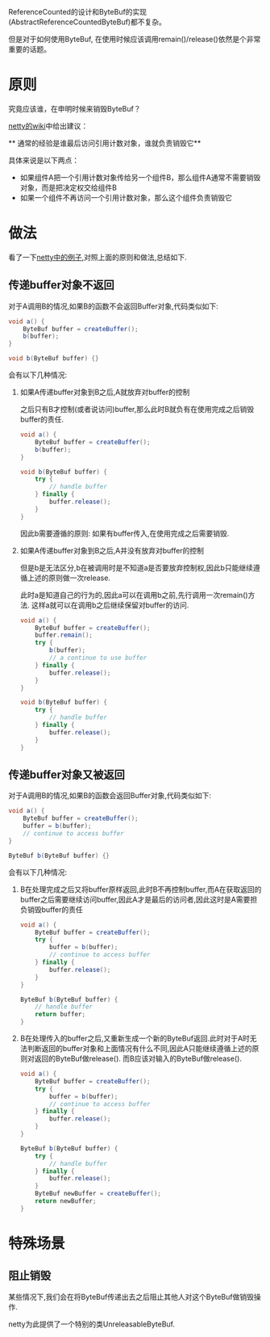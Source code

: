 ReferenceCounted的设计和ByteBuf的实现(AbstractReferenceCountedByteBuf)都不复杂。

但是对于如何使用ByteBuf, 在使用时候应该调用remain()/release()依然是个非常重要的话题。

# 原则

究竟应该谁，在申明时候来销毁ByteBuf？

[netty的wiki](http://netty.io/wiki/reference-counted-objects.html)中给出建议：

** 通常的经验是谁最后访问引用计数对象，谁就负责销毁它**

具体来说是以下两点：

- 如果组件A把一个引用计数对象传给另一个组件B，那么组件A通常不需要销毁对象，而是把决定权交给组件B
- 如果一个组件不再访问一个引用计数对象，那么这个组件负责销毁它

# 做法

看了一下[netty中的例子](http://netty.io/wiki/reference-counted-objects.html#wiki-h3-4),对照上面的原则和做法,总结如下.

## 传递buffer对象不返回

对于A调用B的情况,如果B的函数不会返回Buffer对象,代码类似如下:

```java
void a() {
	ByteBuf buffer = createBuffer();
	b(buffer);
}

void b(ByteBuf buffer) {}
```

会有以下几种情况:

1. 如果A传递buffer对象到B之后,A就放弃对buffer的控制

	之后只有B才控制(或者说访问)buffer,那么此时B就负有在使用完成之后销毁buffer的责任.

    ```java
    void a() {
        ByteBuf buffer = createBuffer();
        b(buffer);
    }

    void b(ByteBuf buffer) {
        try {
            // handle buffer
        } finally {
            buffer.release();
        }
    }
    ```
	因此b需要遵循的原则: 如果有buffer传入,在使用完成之后需要销毁.

2. 如果A传递buffer对象到B之后,A并没有放弃对buffer的控制

	但是b是无法区分,b在被调用时是不知道a是否要放弃控制权,因此b只能继续遵循上述的原则做一次release.

    此时a是知道自己的行为的,因此a可以在调用b之前,先行调用一次remain()方法. 这样a就可以在调用b之后继续保留对buffer的访问.

    ```java
    void a() {
        ByteBuf buffer = createBuffer();
        buffer.remain();
        try {
        	b(buffer);
        	// a continue to use buffer
        } finally {
        	buffer.release();
        }
    }

    void b(ByteBuf buffer) {
        try {
            // handle buffer
        } finally {
            buffer.release();
        }
    }
    ```

## 传递buffer对象又被返回

对于A调用B的情况,如果B的函数会返回Buffer对象,代码类似如下:

```java
void a() {
	ByteBuf buffer = createBuffer();
	buffer = b(buffer);
    // continue to access buffer
}

ByteBuf b(ByteBuf buffer) {}
```

会有以下几种情况:

1. B在处理完成之后又将buffer原样返回,此时B不再控制buffer,而A在获取返回的buffer之后需要继续访问buffer,因此A才是最后的访问者,因此这时是A需要担负销毁buffer的责任

    ```java
    void a() {
        ByteBuf buffer = createBuffer();
        try {
        	buffer = b(buffer);
            // continue to access buffer
        } finally {
        	buffer.release();
        }
    }

    ByteBuf b(ByteBuf buffer) {
    	// handle buffer
        return buffer;
    }
    ```
2. B在处理传入的buffer之后,又重新生成一个新的ByteBuf返回.此时对于A时无法判断返回的buffer对象和上面情况有什么不同,因此A只能继续遵循上述的原则对返回的ByteBuf做release(). 而B应该对输入的ByteBuf做release().

    ```java
    void a() {
        ByteBuf buffer = createBuffer();
        try {
        	buffer = b(buffer);
            // continue to access buffer
        } finally {
        	buffer.release();
        }
    }

    ByteBuf b(ByteBuf buffer) {
    	try {
    		// handle buffer
        } finally {
        	buffer.release();
        }
        ByteBuf newBuffer = createBuffer();
        return newBuffer;
    }
    ```

# 特殊场景

## 阻止销毁

某些情况下,我们会在将ByteBuf传递出去之后阻止其他人对这个ByteBuf做销毁操作.

netty为此提供了一个特别的类UnreleasableByteBuf.